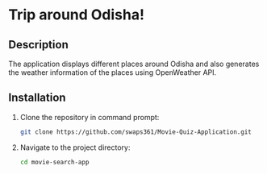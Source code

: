 # Trip around Odisha!
## Description
The application displays different places around Odisha and also generates the weather information of the places using OpenWeather API.

## Installation 
1. Clone the repository in command prompt:
    ```sh
    git clone https://github.com/swaps361/Movie-Quiz-Application.git
    ```
2. Navigate to the project directory:
    ```sh
    cd movie-search-app
    ```
